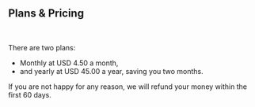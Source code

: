 
<br />


## Plans & Pricing

<br />

There are two plans:

- Monthly at USD 4.50 a month,
- and yearly at USD 45.00 a year, saving you two months.

If you are not happy for any reason, we will refund your money within the first 60 days.
  <br />